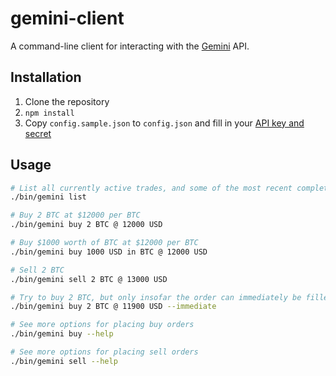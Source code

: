 # gemini-client

A command-line client for interacting with the [Gemini](https://gemini.com/) API.

## Installation

1. Clone the repository
2. `npm install`
3. Copy `config.sample.json` to `config.json` and fill in your [API key and secret](https://exchange.gemini.com/settings/api)

## Usage

```sh
# List all currently active trades, and some of the most recent completed trades
./bin/gemini list

# Buy 2 BTC at $12000 per BTC
./bin/gemini buy 2 BTC @ 12000 USD

# Buy $1000 worth of BTC at $12000 per BTC
./bin/gemini buy 1000 USD in BTC @ 12000 USD

# Sell 2 BTC
./bin/gemini sell 2 BTC @ 13000 USD

# Try to buy 2 BTC, but only insofar the order can immediately be filled, and cancel the rest
./bin/gemini buy 2 BTC @ 11900 USD --immediate

# See more options for placing buy orders
./bin/gemini buy --help

# See more options for placing sell orders
./bin/gemini sell --help
```

